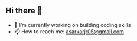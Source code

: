 ## Hi there 👋

- 🔭 I’m currently working on building coding skills
- 📫 How to reach me: asarkarjr05@gmail.com
